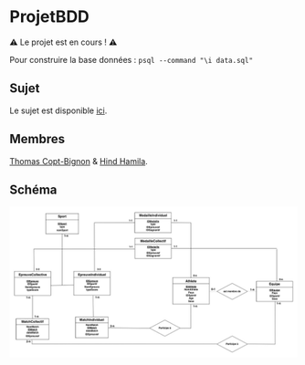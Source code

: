 
# ProjetBDD

⚠️ Le projet est en cours ! ⚠️

Pour construire la base données : `psql --command "\i data.sql"`


## Sujet

Le sujet est disponible [ici](https://drive.google.com/open?id=1gmdVquTMsq3dl4Rof4svdE4HOirRGMEy).

## Membres

[Thomas Copt-Bignon](https://github.com/totocptbgn/) & [Hind Hamila](https://github.com/hindhamila/).

## Schéma

![Schéma](https://github.com/totocptbgn/ProjetBDD/blob/master/Schema_E-R.jpg)
